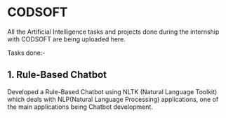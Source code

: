 # CODSOFT
All the Artificial Intelligence tasks and projects done during the internship with CODSOFT are being uploaded here.

Tasks done:-
## 1. Rule-Based Chatbot 
Developed a Rule-Based Chatbot using NLTK (Natural Language Toolkit) which deals with NLP(Natural Language Processing) applications, one of the main applications being Chatbot development. 
